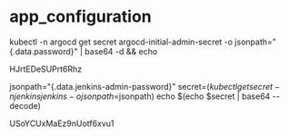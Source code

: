 # app_configuration

kubectl -n argocd get secret argocd-initial-admin-secret -o jsonpath="{.data.password}" | base64 -d && echo

HJrtEDeSUPrt6Rhz

jsonpath="{.data.jenkins-admin-password}"
secret=$(kubectl get secret -n jenkins jenkins -o jsonpath=$jsonpath)
echo $(echo $secret | base64 --decode)

USoYCUxMaEz9nUotf6xvu1